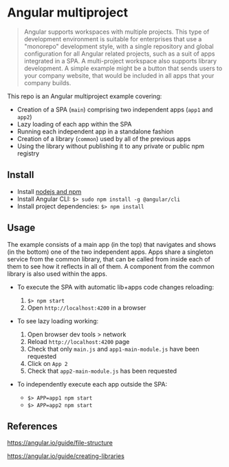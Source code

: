# Angular multiproject

> Angular supports workspaces with multiple projects. This type of development environment is suitable for enterprises that use a "monorepo" development style, with a single repository and global configuration for all Angular related projects, such as a suit of apps integrated in a SPA. A multi-project workspace also supports library development. A simple example might be a button that sends users to your company website, that would be included in all apps that your company builds.

This repo is an Angular multiproject example covering:

* Creation of a SPA (`main`) comprising two independent apps (`app1` and `app2`)
* Lazy loading of each app within the SPA
* Running each independent app in a standalone fashion
* Creation of a library (`common`) used by all of the previous apps
* Using the library without publishing it to any private or public npm registry

## Install

* Install [nodejs and npm](https://github.com/tj/n#installation)
* Install Angular CLI: `$> sudo npm install -g @angular/cli`
* Install project dependencies: `$> npm install`

## Usage

The example consists of a main app (in the top) that navigates and shows (in the bottom) one of the two independent apps. Apps share a singleton service from the common library, that can be called from inside each of them to see how it reflects in all of them. A component from the common library is also used within the apps.

* To execute the SPA with automatic lib+apps code changes reloading:
  1. `$> npm start`
  2. Open `http://localhost:4200` in a browser

* To see lazy loading working:
  1. Open browser dev tools > network
  2. Reload `http://localhost:4200` page
  3. Check that only `main.js` and `app1-main-module.js` have been requested
  4. Click on `App 2`
  5. Check that `app2-main-module.js` has been requested

* To independently execute each app outside the SPA:
  * `$> APP=app1 npm start`
  * `$> APP=app2 npm start`

## References

https://angular.io/guide/file-structure

https://angular.io/guide/creating-libraries
